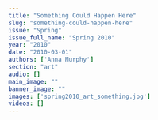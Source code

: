 ```yaml
---
title: "Something Could Happen Here"
slug: "something-could-happen-here"
issue: "Spring"
issue_full_name: "Spring 2010"
year: "2010"
date: "2010-03-01"
authors: ['Anna Murphy']
section: "art"
audio: []
main_image: ""
banner_image: ""
images: ['spring2010_art_something.jpg']
videos: []
---
```

